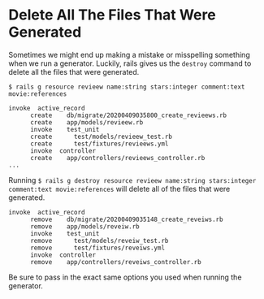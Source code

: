 # Delete All The Files That Were Generated

Sometimes we might end up making a mistake or misspelling something when we run a generator. Luckily, rails gives us the `destroy` command to delete all the files that were generated.

```
$ rails g resource revieew name:string stars:integer comment:text movie:references

invoke  active_record
      create    db/migrate/20200409035800_create_revieews.rb
      create    app/models/revieew.rb
      invoke    test_unit
      create      test/models/revieew_test.rb
      create      test/fixtures/revieews.yml
      invoke  controller
      create    app/controllers/revieews_controller.rb
...
```
Running `$ rails g destroy resource revieew name:string stars:integer comment:text movie:references` will delete all of the files that were generated.

```
invoke  active_record
      remove    db/migrate/20200409035148_create_reveiws.rb
      remove    app/models/reveiw.rb
      invoke    test_unit
      remove      test/models/reveiw_test.rb
      remove      test/fixtures/reveiws.yml
      invoke  controller
      remove    app/controllers/reveiws_controller.rb
```

Be sure to pass in the exact same options you used when running the generator.
